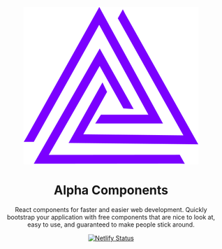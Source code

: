 <div align="center">

[![alt](git/logo.svg)](https://alphacomponents.dev)

<h1 align="center">Alpha Components</h1>

React components for faster and easier web development. Quickly bootstrap your application with free components that are nice to look at, easy to use, and guaranteed to make people stick around.

[![Netlify Status](https://api.netlify.com/api/v1/badges/cf2bf000-673e-49eb-849b-ae59cad8d309/deploy-status)](https://app.netlify.com/sites/alpha-components/deploys)

</div>
